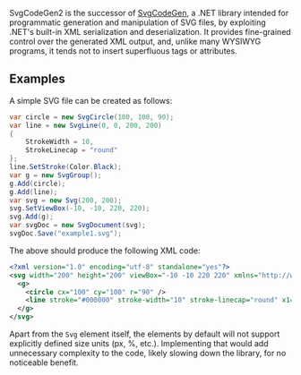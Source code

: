SvgCodeGen2 is the successor of [SvgCodeGen](https://github.com/damian-dz/SvgCodeGen), a .NET library intended for programmatic generation and manipulation of SVG files, by exploiting .NET's built-in XML serialization and deserialization. It provides fine-grained control over the generated XML output, and, unlike many WYSIWYG programs, it tends not to insert superfluous tags or attributes.

## Examples

A simple SVG file can be created as follows:

```csharp
var circle = new SvgCircle(100, 100, 90);
var line = new SvgLine(0, 0, 200, 200)
{
    StrokeWidth = 10,
    StrokeLinecap = "round"
};
line.SetStroke(Color.Black);
var g = new SvgGroup();
g.Add(circle);
g.Add(line);
var svg = new Svg(200, 200);
svg.SetViewBox(-10, -10, 220, 220);
svg.Add(g);
var svgDoc = new SvgDocument(svg);
svgDoc.Save("example1.svg");
```

The above should produce the following XML code:
```xml
<?xml version="1.0" encoding="utf-8" standalone="yes"?>
<svg width="200" height="200" viewBox="-10 -10 220 220" xmlns="http://www.w3.org/2000/svg">
  <g>
    <circle cx="100" cy="100" r="90" />
    <line stroke="#000000" stroke-width="10" stroke-linecap="round" x1="0" y1="0" x2="200" y2="200" />
  </g>
</svg>
```

Apart from the ``Svg`` element itself, the elements by default will not support explicitly defined size units (px, %, etc.). Implementing that would add unnecessary complexity to the code, likely slowing down the library, for no noticeable benefit.